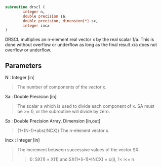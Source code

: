 ```fortran
subroutine drscl (
		integer n,
		double precision sa,
		double precision, dimension(*) sx,
		integer incx
)
```

 DRSCL multiplies an n-element real vector x by the real scalar 1/a.
 This is done without overflow or underflow as long as
 the final result x/a does not overflow or underflow.

## Parameters
N : Integer [in]
> The number of components of the vector x.

Sa : Double Precision [in]
> The scalar a which is used to divide each component of x.
> SA must be >= 0, or the subroutine will divide by zero.

Sx : Double Precision Array, Dimension [in,out]
> (1+(N-1)*abs(INCX))
> The n-element vector x.

Incx : Integer [in]
> The increment between successive values of the vector SX.
> > 0:  SX(1) = X(1) and SX(1+(i-1)*INCX) = x(i),     1< i<= n

